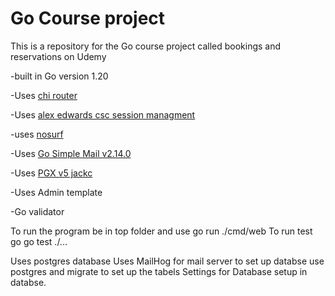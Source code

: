 # Go Course project

This is a repository for the Go course project called bookings and reservations on Udemy

-built in Go version 1.20

-Uses [chi router](github.com/go-chi/chi/v5)

-Uses [alex edwards csc session managment](github.com/alexedwards/scs/v2)

-uses [nosurf](github.com/justinas/nosurf)

-Uses [Go Simple Mail v2.14.0](github.com/xhit/go-simple-mail/v2) 

-Uses [PGX v5 jackc](www.github.com/jackc/pgx) 

-Uses Admin template 

-Go validator

To run the program be in top folder and use 
go run ./cmd/web 
To run test go 
go test ./...

Uses postgres database
Uses MailHog for mail server
to set up databse use postgres and migrate to set up the tabels
Settings for Database setup in databse.
